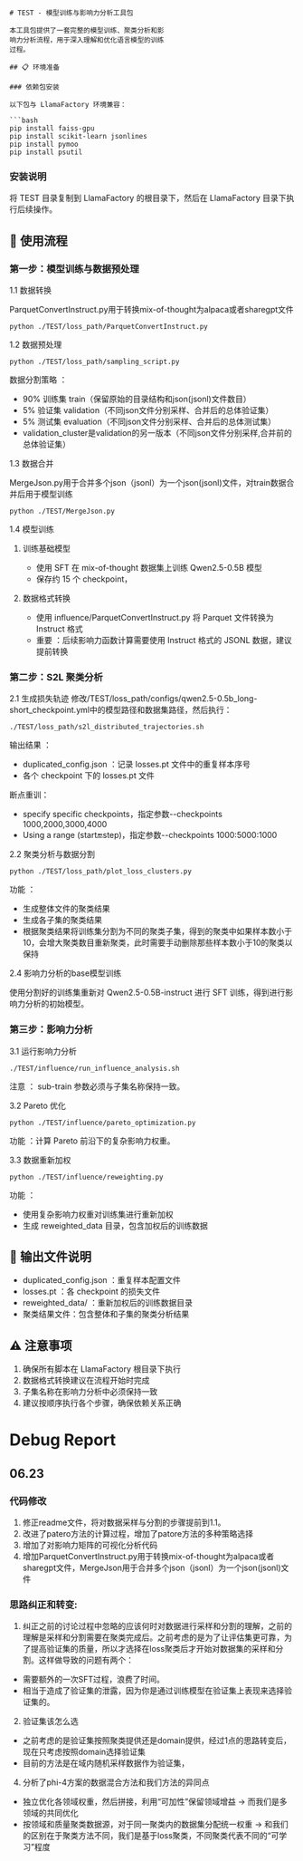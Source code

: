 ```
# TEST - 模型训练与影响力分析工具包

本工具包提供了一套完整的模型训练、聚类分析和影
响力分析流程，用于深入理解和优化语言模型的训练
过程。

## 📋 环境准备

### 依赖包安装

以下包与 LlamaFactory 环境兼容：

```bash
pip install faiss-gpu
pip install scikit-learn jsonlines
pip install pymoo
pip install psutil
```
### 安装说明
将 TEST 目录复制到 LlamaFactory 的根目录下，然后在 LlamaFactory 目录下执行后续操作。

## 🚀 使用流程
### 第一步：模型训练与数据预处理
1.1 数据转换

ParquetConvertInstruct.py用于转换mix-of-thought为alpaca或者sharegpt文件
```
python ./TEST/loss_path/ParquetConvertInstruct.py
```
1.2 数据预处理
```
python ./TEST/loss_path/sampling_script.py
```
数据分割策略 ：

- 90% 训练集 train（保留原始的目录结构和json(jsonl)文件数目）
- 5% 验证集 validation（不同json文件分别采样、合并后的总体验证集）
- 5% 测试集 evaluation（不同json文件分别采样、合并后的总体测试集）
- validation_cluster是validation的另一版本（不同json文件分别采样,合并前的总体验证集）

1.3 数据合并

MergeJson.py用于合并多个json（jsonl）为一个json(jsonl)文件，对train数据合并后用于模型训练
```
python ./TEST/MergeJson.py
```
1.4 模型训练
1. 训练基础模型
   
   - 使用 SFT 在 mix-of-thought 数据集上训练 Qwen2.5-0.5B 模型
   - 保存约 15 个 checkpoint，
2. 数据格式转换
   
   - 使用 influence/ParquetConvertInstruct.py 将 Parquet 文件转换为 Instruct 格式
   - 重要 ：后续影响力函数计算需要使用 Instruct 格式的 JSONL 数据，建议提前转换
### 第二步：S2L 聚类分析 
2.1 生成损失轨迹
修改/TEST/loss_path/configs/qwen2.5-0.5b_long-short_checkpoint.yml中的模型路径和数据集路径，然后执行：
```
./TEST/loss_path/s2l_distributed_trajectories.sh
```
输出结果 ：

- duplicated_config.json ：记录 losses.pt 文件中的重复样本序号
- 各个 checkpoint 下的 losses.pt 文件 

断点重训：
- specify specific checkpoints，指定参数--checkpoints 1000,2000,3000,4000
- Using a range (start:end:step)，指定参数--checkpoints 1000:5000:1000

2.2 聚类分析与数据分割
```
python ./TEST/loss_path/plot_loss_clusters.py
```
功能 ：

- 生成整体文件的聚类结果
- 生成各子集的聚类结果
- 根据聚类结果将训练集分割为不同的聚类子集，得到的聚类中如果样本数小于10，会增大聚类数目重新聚类，此时需要手动删除那些样本数小于10的聚类以保持


2.4 影响力分析的base模型训练

使用分割好的训练集重新对 Qwen2.5-0.5B-instruct 进行 SFT 训练，得到进行影响力分析的初始模型。

### 第三步：影响力分析 
3.1 运行影响力分析
```
./TEST/influence/run_influence_analysis.sh
```
注意 ： sub-train 参数必须与子集名称保持一致。

 3.2 Pareto 优化
```
python ./TEST/influence/pareto_optimization.py
```
功能 ：计算 Pareto 前沿下的复杂影响力权重。

 3.3 数据重新加权
```
python ./TEST/influence/reweighting.py
```
功能 ：

- 使用复杂影响力权重对训练集进行重新加权
- 生成 reweighted_data 目录，包含加权后的训练数据
## 📁 输出文件说明
- duplicated_config.json ：重复样本配置文件
- losses.pt ：各 checkpoint 的损失文件
- reweighted_data/ ：重新加权后的训练数据目录
- 聚类结果文件：包含整体和子集的聚类分析结果
## ⚠️ 注意事项
1. 确保所有脚本在 LlamaFactory 根目录下执行
2. 数据格式转换建议在流程开始时完成
3. 子集名称在影响力分析中必须保持一致
4. 建议按顺序执行各个步骤，确保依赖关系正确

# Debug Report
## 06.23
### 代码修改
1. 修正readme文件，将对数据采样与分割的步骤提前到1.1。
2. 改进了patero方法的计算过程，增加了patore方法的多种策略选择 
3. 增加了对影响力矩阵的可视化分析代码
4. 增加ParquetConvertInstruct.py用于转换mix-of-thought为alpaca或者sharegpt文件，MergeJson用于合并多个json（jsonl）为一个json(jsonl)文件
   
### 思路纠正和转变:
1. 纠正之前的讨论过程中忽略的应该何时对数据进行采样和分割的理解，之前的理解是采样和分割需要在聚类完成后。之前考虑的是为了让评估集更可靠，为了提高验证集的质量，所以才选择在loss聚类后才开始对数据集的采样和分割。这样做导致的问题有两个：

- 需要额外的一次SFT过程，浪费了时间。
- 相当于造成了验证集的泄露，因为你是通过训练模型在验证集上表现来选择验证集的。

2. 验证集该怎么选
   
- 之前考虑的是验证集按照聚类提供还是domain提供，经过1点的思路转变后，现在只考虑按照domain选择验证集
- 目前的方法是在域内随机采样数据作为验证集，

4. 分析了phi-4方案的数据混合方法和我们方法的异同点

- 独立优化各领域权重，然后拼接，利用“可加性”保留领域增益 -> 而我们是多领域的共同优化
- 按领域和质量聚类数据源，对于同一聚类内的数据集分配统一权重 -> 和我们的区别在于聚类方法不同，我们是基于loss聚类，不同聚类代表不同的“可学习”程度
